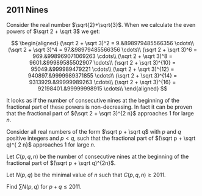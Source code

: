## 2011 Nines

Consider the real number  $\sqrt{2}+\sqrt{3}$. 
When we calculate the even powers of  $\sqrt 2 + \sqrt 3$  we get: 

$$
\begin{aligned}
(\sqrt 2 + \sqrt 3)^2 = 9.&898979485566356 \cdots\\
(\sqrt 2 + \sqrt 3)^4 = 97.&98979485566356 \cdots\\
(\sqrt 2 + \sqrt 3)^6 = 969.&998969071069263 \cdots\\
(\sqrt 2 + \sqrt 3)^8 = 9601.&99989585502907 \cdots\\
(\sqrt 2 + \sqrt 3)^{10} = 95049.&999989479221 \cdots\\
(\sqrt 2 + \sqrt 3)^{12} = 940897.&9999989371855 \cdots\\
(\sqrt 2 + \sqrt 3)^{14} = 9313929.&99999989263 \cdots\\
(\sqrt 2 + \sqrt 3)^{16} = 92198401.&99999998915 \cdots\\
\end{aligned}
$$

It looks as if the number of consecutive nines at the beginning of the fractional part of these powers is non-decreasing.
In fact it can be proven that the fractional part of  $(\sqrt 2 + \sqrt 3)^{2 n}$  approaches  $1$  for large  $n$.

Consider all real numbers of the form  $\sqrt p + \sqrt q$  with  $p$  and  $q$  positive integers and  $p<q$, such that the fractional part of  $(\sqrt p + \sqrt q)^{ 2 n}$  approaches  $1$  for large  $n$.

Let  $C(p,q,n)$  be the number of consecutive nines at the beginning of the fractional part of  $(\sqrt p + \sqrt q)^{2n}$.

Let  $N(p, q)$  be the minimal value of  $n$  such that  $C(p,q,n)≥2011$.

Find  $\sum N(p,q)$ for $p+q≤2011$.
